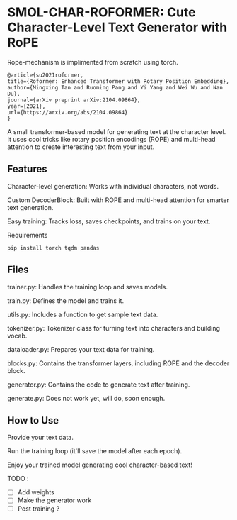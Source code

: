 <h1>SMOL-CHAR-ROFORMER: Cute Character-Level Text Generator with RoPE</h1>

Rope-mechanism is implimented from scratch using torch. 
 
    @article{su2021roformer,
    title={Roformer: Enhanced Transformer with Rotary Position Embedding},
    author={Mingxing Tan and Ruoming Pang and Yi Yang and Wei Wu and Nan Du},
    journal={arXiv preprint arXiv:2104.09864},
    year={2021},
    url={https://arxiv.org/abs/2104.09864}
    }


A small transformer-based model for generating text at the character level. It uses cool tricks like rotary position encodings (ROPE) and multi-head attention to create interesting text from your input.

<h2>Features</h2>

Character-level generation: Works with individual characters, not words.

Custom DecoderBlock: Built with ROPE and multi-head attention for smarter text generation.

Easy training: Tracks loss, saves checkpoints, and trains on your text.

Requirements

    
    pip install torch tqdm pandas


<h2>Files</h2>

  trainer.py: Handles the training loop and saves models.
  
  train.py: Defines the model and trains it.
  
  utils.py: Includes a function to get sample text data.
  
  tokenizer.py: Tokenizer class for turning text into characters and building vocab.
  
  dataloader.py: Prepares your text data for training.
  
  blocks.py: Contains the transformer layers, including ROPE and the decoder block.
  
  generator.py: Contains the code to generate text after training.
  
  generate.py: Does not work yet, will do, soon enough.

<h2>How to Use</h2>

  Provide your text data.  
  
  Run the training loop (it'll save the model after each epoch).
  
  Enjoy your trained model generating cool character-based text!

TODO : 
- [ ] Add weights
- [ ] Make the generator work
- [ ] Post training ?
